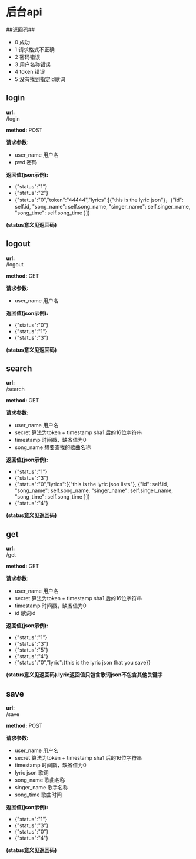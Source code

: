后台api
===========
##返回码##

* 0         成功
* 1         请求格式不正确
* 2         密码错误
* 3         用户名称错误
* 4         token 错误
* 5         没有找到指定id歌词

login
------------
**url:**      
  /login

**method:**
  POST

**请求参数:**

* user_name  用户名
* pwd        密码

**返回值(json示例):**

* {"status":"1"}
* {"status":"2"}
* {"status":"0","token":"44444","lyrics":[{"this is the lyric json"}，{"id": self.id,
                 "song_name": self.song_name,
                 "singer_name": self.singer_name,
                 "song_time": self.song_time
            }]}

**(status意义见返回码)**

logout
------------
**url:**      
  /logout

**method:**
  GET

**请求参数:**

* user_name  用户名

**返回值(json示例):**

* {"status":"0"}
* {"status":"1"}
* {"status":"3"}

**(status意义见返回码)**

search
------------
**url:**      
  /search

**method:**
  GET

**请求参数:**

* user_name  用户名
* secret  算法为token + timestamp sha1 后的16位字符串
* timestamp 时间戳，缺省值为0
* song_name 想要查找的歌曲名称

**返回值(json示例):**

* {"status":"1"}
* {"status":"3"}
* {"status":"0","lyrics":[{"this is the lyric json lists"}, {"id": self.id,
                 "song_name": self.song_name,
                 "singer_name": self.singer_name,
                 "song_time": self.song_time
            }]}
* {"status":"4"}

**(status意义见返回码)**

  
get
------------
**url:**      
  /get

**method:**
  GET

**请求参数:**

* user_name  用户名
* secret  算法为token + timestamp sha1 后的16位字符串
* timestamp 时间戳，缺省值为0
* id  歌词id

**返回值(json示例):**

* {"status":"1"}
* {"status":"3"}
* {"status":"5"}
* {"status":"4"}
* {"status":"0","lyric":{this is the lyric json that you save}}

**(status意义见返回码).lyric返回值只包含歌词json不包含其他关键字**  

save
------------
**url:**      
  /save

**method:**
  POST

**请求参数:**

* user_name  用户名
* secret  算法为token + timestamp sha1 后的16位字符串
* timestamp 时间戳，缺省值为0
* lyric json 歌词
* song_name 歌曲名称
* singer_name 歌手名称
* song_time 歌曲时间

**返回值(json示例):**

* {"status":"1"}
* {"status":"3"}
* {"status":"0"}
* {"status":"4"}

**(status意义见返回码)**  

    
